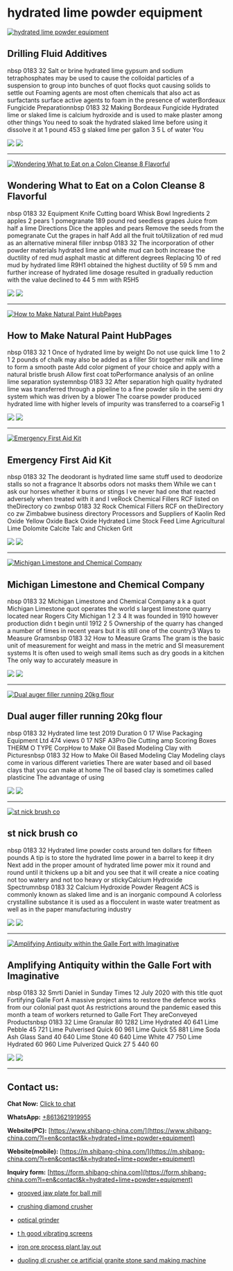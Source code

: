 # hydrated lime powder equipment

<a href="https://swt.shibang-china.com/?l=en&img&k=hydrated+lime+powder+equipment" target="_blank">![hydrated lime powder equipment](http://static.shibang-china.com/all-800x300/898.jpg)</a>

## Drilling Fluid Additives
nbsp 0183 32 Salt or brine hydrated lime gypsum and sodium tetraphosphates may be used to cause the colloidal particles of a suspension to group into bunches of quot flocks quot causing solids to settle out Foaming agents are most often chemicals that also act as surfactants surface active agents to foam in the presence of waterBordeaux Fungicide Preparationnbsp 0183 32 Making Bordeaux Fungicide Hydrated lime or slaked lime is calcium hydroxide and is used to make plaster among other things You need to soak the hydrated slaked lime before using it dissolve it at 1 pound 453 g slaked lime per gallon 3 5 L of water You


<a href="https://whatsapp.shibangsoft.com/WhatsApp.php" target="_blank" title="WhatsApp">![](http://static.shibang-china.com/icon/whatsapp.png)</a> <a href="https://swt.shibang-china.com/?l=en&icon&k=hydrated+lime+powder+equipment" target="_blank">![](http://static.shibang-china.com/icon/chat-en.png)</a>

---

<a href="https://swt.shibang-china.com/?l=en&img&k=hydrated+lime+powder+equipment" target="_blank">![Wondering What to Eat on a Colon Cleanse 8 Flavorful](http://static.shibang-china.com/all-800x300/252.jpg)</a>

## Wondering What to Eat on a Colon Cleanse 8 Flavorful
nbsp 0183 32 Equipment Knife Cutting board Whisk Bowl Ingredients 2 apples 2 pears 1 pomegranate 189 pound red seedless grapes Juice from half a lime Directions Dice the apples and pears Remove the seeds from the pomegranate Cut the grapes in half Add all the fruit toUtilization of red mud as an alternative mineral filler innbsp 0183 32 The incorporation of other powder materials hydrated lime and white mud can both increase the ductility of red mud asphalt mastic at different degrees Replacing 10 of red mud by hydrated lime R9H1 obtained the highest ductility of 59 5 mm and further increase of hydrated lime dosage resulted in gradually reduction with the value declined to 44 5 mm with R5H5


<a href="https://whatsapp.shibangsoft.com/WhatsApp.php" target="_blank" title="WhatsApp">![](http://static.shibang-china.com/icon/whatsapp.png)</a> <a href="https://swt.shibang-china.com/?l=en&icon&k=hydrated+lime+powder+equipment" target="_blank">![](http://static.shibang-china.com/icon/chat-en.png)</a>

---

<a href="https://swt.shibang-china.com/?l=en&img&k=hydrated+lime+powder+equipment" target="_blank">![How to Make Natural Paint HubPages](http://static.shibang-china.com/all-800x300/1078.jpg)</a>

## How to Make Natural Paint HubPages
nbsp 0183 32 1 Once of hydrated lime by weight Do not use quick lime 1 to 2 1 2 pounds of chalk may also be added as a filler Stir together milk and lime to form a smooth paste Add color pigment of your choice and apply with a natural bristle brush Allow first coat toPerformance analysis of an online lime separation systemnbsp 0183 32 After separation high quality hydrated lime was transferred through a pipeline to a fine powder silo in the semi dry system which was driven by a blower The coarse powder produced hydrated lime with higher levels of impurity was transferred to a coarseFig 1


<a href="https://whatsapp.shibangsoft.com/WhatsApp.php" target="_blank" title="WhatsApp">![](http://static.shibang-china.com/icon/whatsapp.png)</a> <a href="https://swt.shibang-china.com/?l=en&icon&k=hydrated+lime+powder+equipment" target="_blank">![](http://static.shibang-china.com/icon/chat-en.png)</a>

---

<a href="https://swt.shibang-china.com/?l=en&img&k=hydrated+lime+powder+equipment" target="_blank">![Emergency First Aid Kit](http://static.shibang-china.com/all-800x300/1108.jpg)</a>

## Emergency First Aid Kit
nbsp 0183 32 The deodorant is hydrated lime same stuff used to deodorize stalls so not a fragrance It absorbs odors not masks them While we can t ask our horses whether it burns or stings I ve never had one that reacted adversely when treated with it and I veRock Chemical Fillers RCF listed on theDirectory co zwnbsp 0183 32 Rock Chemical Fillers RCF on theDirectory co zw Zimbabwe business directory Processors and Suppliers of Kaolin Red Oxide Yellow Oxide Back Oxide Hydrated Lime Stock Feed Lime Agricultural Lime Dolomite Calcite Talc and Chicken Grit


<a href="https://whatsapp.shibangsoft.com/WhatsApp.php" target="_blank" title="WhatsApp">![](http://static.shibang-china.com/icon/whatsapp.png)</a> <a href="https://swt.shibang-china.com/?l=en&icon&k=hydrated+lime+powder+equipment" target="_blank">![](http://static.shibang-china.com/icon/chat-en.png)</a>

---

<a href="https://swt.shibang-china.com/?l=en&img&k=hydrated+lime+powder+equipment" target="_blank">![Michigan Limestone and Chemical Company](http://static.shibang-china.com/all-800x300/948.jpg)</a>

## Michigan Limestone and Chemical Company
nbsp 0183 32 Michigan Limestone and Chemical Company a k a quot Michigan Limestone quot operates the world s largest limestone quarry located near Rogers City Michigan 1 2 3 4 It was founded in 1910 however production didn t begin until 1912 2 5 Ownership of the quarry has changed a number of times in recent years but it is still one of the country3 Ways to Measure Gramsnbsp 0183 32 How to Measure Grams The gram is the basic unit of measurement for weight and mass in the metric and SI measurement systems It is often used to weigh small items such as dry goods in a kitchen The only way to accurately measure in


<a href="https://whatsapp.shibangsoft.com/WhatsApp.php" target="_blank" title="WhatsApp">![](http://static.shibang-china.com/icon/whatsapp.png)</a> <a href="https://swt.shibang-china.com/?l=en&icon&k=hydrated+lime+powder+equipment" target="_blank">![](http://static.shibang-china.com/icon/chat-en.png)</a>

---

<a href="https://swt.shibang-china.com/?l=en&img&k=hydrated+lime+powder+equipment" target="_blank">![Dual auger filler running 20kg flour](http://static.shibang-china.com/all-800x300/526.jpg)</a>

## Dual auger filler running 20kg flour
nbsp 0183 32 Hydrated lime test 2019 Duration 0 17 Wise Packaging Equipment Ltd 474 views 0 17 NSF A3Pro Die Cutting amp Scoring Boxes THERM O TYPE CorpHow to Make Oil Based Modeling Clay with Picturesnbsp 0183 32 How to Make Oil Based Modeling Clay Modeling clays come in various different varieties There are water based and oil based clays that you can make at home The oil based clay is sometimes called plasticine The advantage of using


<a href="https://whatsapp.shibangsoft.com/WhatsApp.php" target="_blank" title="WhatsApp">![](http://static.shibang-china.com/icon/whatsapp.png)</a> <a href="https://swt.shibang-china.com/?l=en&icon&k=hydrated+lime+powder+equipment" target="_blank">![](http://static.shibang-china.com/icon/chat-en.png)</a>

---

<a href="https://swt.shibang-china.com/?l=en&img&k=hydrated+lime+powder+equipment" target="_blank">![st nick brush co](http://static.shibang-china.com/all-800x300/529.jpg)</a>

## st nick brush co
nbsp 0183 32 Hydrated lime powder costs around ten dollars for fifteen pounds A tip is to store the hydrated lime power in a barrel to keep it dry Next add in the proper amount of hydrated lime power mix it round and round until it thickens up a bit and you see that it will create a nice coating not too watery and not too heavy or stickyCalcium Hydroxide Spectrumnbsp 0183 32 Calcium Hydroxide Powder Reagent ACS is commonly known as slaked lime and is an inorganic compound A colorless crystalline substance it is used as a flocculent in waste water treatment as well as in the paper manufacturing industry


<a href="https://whatsapp.shibangsoft.com/WhatsApp.php" target="_blank" title="WhatsApp">![](http://static.shibang-china.com/icon/whatsapp.png)</a> <a href="https://swt.shibang-china.com/?l=en&icon&k=hydrated+lime+powder+equipment" target="_blank">![](http://static.shibang-china.com/icon/chat-en.png)</a>

---

<a href="https://swt.shibang-china.com/?l=en&img&k=hydrated+lime+powder+equipment" target="_blank">![Amplifying Antiquity within the Galle Fort with Imaginative](http://static.shibang-china.com/all-800x300/1199.jpg)</a>

## Amplifying Antiquity within the Galle Fort with Imaginative
nbsp 0183 32 Smrti Daniel in Sunday Times 12 July 2020 with this title quot Fortifying Galle Fort A massive project aims to restore the defence works from our colonial past quot As restrictions around the pandemic eased this month a team of workers returned to Galle Fort They areConveyed Productsnbsp 0183 32 Lime Granular 80 1282 Lime Hydrated 40 641 Lime Pebble 45 721 Lime Pulverised Quick 60 961 Lime Quick 55 881 Lime Soda Ash Glass Sand 40 640 Lime Stone 40 640 Lime White 47 750 Lime Hydrated 60 960 Lime Pulverized Quick 27 5 440 60


<a href="https://whatsapp.shibangsoft.com/WhatsApp.php" target="_blank" title="WhatsApp">![](http://static.shibang-china.com/icon/whatsapp.png)</a> <a href="https://swt.shibang-china.com/?l=en&icon&k=hydrated+lime+powder+equipment" target="_blank">![](http://static.shibang-china.com/icon/chat-en.png)</a>

---
## Contact us:

**Chat Now:** [Click to chat](https://swt.shibang-china.com?l=en&contact&k=hydrated+lime+powder+equipment)

**WhatsApp:**  [+8613621919955](https://whatsapp.shibangsoft.com/WhatsApp.php)

**Website(PC):** [https://www.shibang-china.com/](https://www.shibang-china.com/?l=en&contact&k=hydrated+lime+powder+equipment)

**Website(mobile):** [https://m.shibang-china.com/](https://m.shibang-china.com/?l=en&contact&k=hydrated+lime+powder+equipment)

**Inquiry form:** [https://form.shibang-china.com](https://form.shibang-china.com?l=en&contact&k=hydrated+lime+powder+equipment)

* [grooved jaw plate for ball mill](../168/grooved%20jaw%20plate%20for%20ball%20mill.md)

* [crushing diamond crusher](../166/crushing%20diamond%20crusher.md)

* [optical grinder](../164/optical%20grinder.md)

* [t h good vibrating screens](../165/t%20h%20good%20vibrating%20screens.md)

* [iron ore process plant lay out](../163/iron%20ore%20process%20plant%20lay%20out.md)

* [duoling dl crusher ce artificial granite stone sand making machine](../170/duoling%20dl%20crusher%20ce%20artificial%20granite%20stone%20sand%20making%20machine.md)
